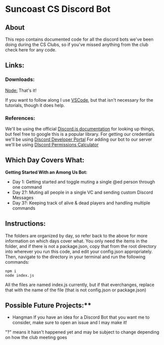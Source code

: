# Suncoast CS Discord Bot

## About

This repo contains documented code for all the discord bots we've been doing during the CS Clubs, so if you've missed anything from the club check here for any code.

## Links:

### Downloads:

[Node:](https://nodejs.org/en/) That's it!

If you want to follow along I use [VSCode](https://code.visualstudio.com), but that isn't necessary for the tutorials, though it does help.

### References:

We'll be using the official [Discord.js documentation](https://discord.js.org/#/) for looking up things, but feel free to google this is a popular library.
For getting our credentials we'll be using [Discord Developer Portal](https://discord.com/developers/applications)
For adding our bot to our server we'll be using [DIscord Permissions Calculator](https://discordapi.com/permissions.html)

## Which Day Covers What:

**Getting Started With an Among Us Bot:**

* Day 1: Getting started and toggle muting a single @ed person through one command
* Day 2?: Muting all people in a single VC and sending custom Discord Messages
* Day 3?: Keeping track of alive & dead players and handling multiple commands

## Instructions:
The folders are organized by day, so refer back to the above for more information on which days cover what. You only need the items in the folder, and if there is not a package.json, copy that from the root directory into wherever you run this code, and edit your config.json appropriately. Then, navigate to the directory in your terminal and run the following commands:
```
npm i
node index.js
```
All the files are named index.js currently, but if that everchanges, replace that with the name of the file (that is not config.json or package.json)

## Possible Future Projects:**
* Hangman
If you have an idea for a Discord Bot that you want me to consider, make sure to open an issue and I may make it!

"?" means it hasn't happened yet and may be subject to change depending on how the club meeting goes